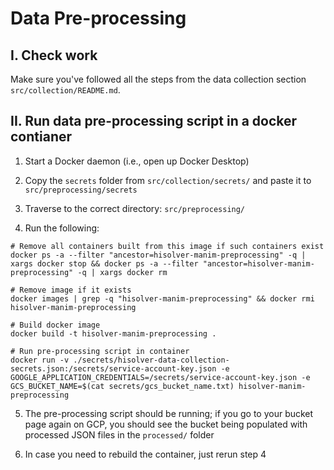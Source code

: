 # Data Pre-processing

## I. Check work

Make sure you've followed all the steps from the data collection section `src/collection/README.md`.

## II. Run data pre-processing script in a docker contianer

1. Start a Docker daemon (i.e., open up Docker Desktop)

2. Copy the `secrets` folder from `src/collection/secrets/` and paste it to `src/preprocessing/secrets`

3. Traverse to the correct directory: `src/preprocessing/`

4. Run the following:

```shell
# Remove all containers built from this image if such containers exist
docker ps -a --filter "ancestor=hisolver-manim-preprocessing" -q | xargs docker stop && docker ps -a --filter "ancestor=hisolver-manim-preprocessing" -q | xargs docker rm

# Remove image if it exists
docker images | grep -q "hisolver-manim-preprocessing" && docker rmi hisolver-manim-preprocessing

# Build docker image
docker build -t hisolver-manim-preprocessing .

# Run pre-processing script in container
docker run -v ./secrets/hisolver-data-collection-secrets.json:/secrets/service-account-key.json -e GOOGLE_APPLICATION_CREDENTIALS=/secrets/service-account-key.json -e GCS_BUCKET_NAME=$(cat secrets/gcs_bucket_name.txt) hisolver-manim-preprocessing
```

5. The pre-processing script should be running; if you go to your bucket page again on GCP, you should see the bucket being populated with processed JSON files in the `processed/` folder

6. In case you need to rebuild the container, just rerun step 4
